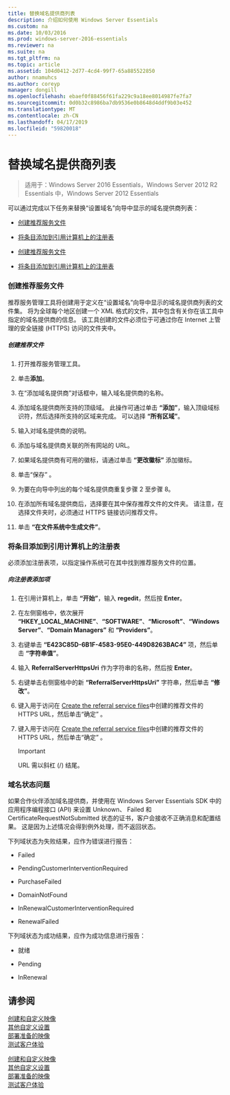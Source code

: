 ```yaml
---
title: 替换域名提供商列表
description: 介绍如何使用 Windows Server Essentials
ms.custom: na
ms.date: 10/03/2016
ms.prod: windows-server-2016-essentials
ms.reviewer: na
ms.suite: na
ms.tgt_pltfrm: na
ms.topic: article
ms.assetid: 104d0412-2d77-4cd4-99f7-65a885522850
author: nnamuhcs
ms.author: coreyp
manager: dongill
ms.openlocfilehash: ebaef0f88456f61fa229c9a18ee8014987fe7fa7
ms.sourcegitcommit: 0d0b32c8986ba7db9536e0b8648d4ddf9b03e452
ms.translationtype: MT
ms.contentlocale: zh-CN
ms.lasthandoff: 04/17/2019
ms.locfileid: "59820018"
---
```

# <a name="replace-the-list-of-domain-name-providers"></a>替换域名提供商列表

>适用于：Windows Server 2016 Essentials，Windows Server 2012 R2 Essentials 中，Windows Server 2012 Essentials

可以通过完成以下任务来替换“设置域名”向导中显示的域名提供商列表：  
  

-   [创建推荐服务文件](Replace-the-List-of-Domain-Name-Providers.md#BKMK_ReferralFiles)  
  
-   [将条目添加到引用计算机上的注册表](Replace-the-List-of-Domain-Name-Providers.md#BKMK_AddRegistry)  

-   [创建推荐服务文件](../install/Replace-the-List-of-Domain-Name-Providers.md#BKMK_ReferralFiles)  
  
-   [将条目添加到引用计算机上的注册表](../install/Replace-the-List-of-Domain-Name-Providers.md#BKMK_AddRegistry)  

  
###  <a name="BKMK_ReferralFiles"></a> 创建推荐服务文件  
 推荐服务管理工具将创建用于定义在“设置域名”向导中显示的域名提供商列表的文件集。 将为全球每个地区创建一个 XML 格式的文件，其中包含有关你在该工具中指定的域名提供商的信息。 该工具创建的文件必须位于可通过你在 Internet 上管理的安全链接 (HTTPS) 访问的文件夹中。  
  
##### <a name="to-create-the-referral-files"></a>创建推荐文件  
  
1.  打开推荐服务管理工具。  
  
2.  单击**添加**。  
  
3.  在“添加域名提供商”对话框中，输入域名提供商的名称。  
  
4.  添加域名提供商所支持的顶级域。 此操作可通过单击 **“添加”**，输入顶级域标识符，然后选择所支持的区域来完成。 可以选择 **“所有区域”**。  
  
5.  输入对域名提供商的说明。  
  
6.  添加与域名提供商关联的所有网站的 URL。  
  
7.  如果域名提供商有可用的徽标，请通过单击 **“更改徽标”** 添加徽标。  
  
8.  单击“保存” 。  
  
9. 为要在向导中列出的每个域名提供商重复步骤 2 至步骤 8。  
  
10. 在添加所有域名提供商后，选择要在其中保存推荐文件的文件夹。 请注意，在选择文件夹时，必须通过 HTTPS 链接访问推荐文件。  
  
11. 单击 **“在文件系统中生成文件”**。  
  
###  <a name="BKMK_AddRegistry"></a> 将条目添加到引用计算机上的注册表  
 必须添加注册表项，以指定操作系统可在其中找到推荐服务文件的位置。  
  
##### <a name="to-add-a-key-to-the-registry"></a>向注册表添加项  
  
1.  在引用计算机上，单击 **“开始”**，输入 **regedit**，然后按 **Enter**。  
  
2.  在左侧窗格中，依次展开 **“HKEY_LOCAL_MACHINE”**、**“SOFTWARE”**、**“Microsoft”**、**“Windows Server”**、**“Domain Managers”** 和 **“Providers”**。  
  
3.  右键单击 **“E423C85D-6B1F-4583-95E0-449D8263BAC4”** 项，然后单击 **“字符串值”**。  
  
4.  输入 **ReferralServerHttpsUri** 作为字符串的名称，然后按 **Enter**。  
  
5.  右键单击右侧窗格中的新 **“ReferralServerHttpsUri”** 字符串，然后单击 **“修改”**。  
  

6.  键入用于访问在 [Create the referral service files](Replace-the-List-of-Domain-Name-Providers.md#BKMK_ReferralFiles)中创建的推荐文件的 HTTPS URL，然后单击“确定” 。  

6.  键入用于访问在 [Create the referral service files](../install/Replace-the-List-of-Domain-Name-Providers.md#BKMK_ReferralFiles)中创建的推荐文件的 HTTPS URL，然后单击“确定” 。  

  
    > [!IMPORTANT]
    >  URL 需以斜杠 (/) 结尾。  
  
###  <a name="BKMK_ReplaceDomainNameProviders"></a> 域名状态问题  
 如果合作伙伴添加域名提供商，并使用在 Windows Server Essentials SDK 中的应用程序编程接口 (API) 来设置 Unknown、 Failed 和 CertificateRequestNotSubmitted 状态的证书，客户会接收不正确消息和配置结果。 这是因为上述情况会得到例外处理，而不返回状态。  
  
 下列域状态为失败结果，应作为错误进行报告：  
  
-   Failed  
  
-   PendingCustomerInterventionRequired  
  
-   PurchaseFailed  
  
-   DomainNotFound  
  
-   InRenewalCustomerInterventionRequired  
  
-   RenewalFailed  
  
 下列域状态为成功结果，应作为成功信息进行报告：  
  
-   就绪  
  
-   Pending  
  
-   InRenewal  
  
## <a name="see-also"></a>请参阅  

 [创建和自定义映像](Creating-and-Customizing-the-Image.md)   
 [其他自定义设置](Additional-Customizations.md)   
 [部署准备的映像](Preparing-the-Image-for-Deployment.md)   
 [测试客户体验](Testing-the-Customer-Experience.md)

 [创建和自定义映像](../install/Creating-and-Customizing-the-Image.md)   
 [其他自定义设置](../install/Additional-Customizations.md)   
 [部署准备的映像](../install/Preparing-the-Image-for-Deployment.md)   
 [测试客户体验](../install/Testing-the-Customer-Experience.md)

